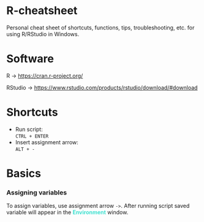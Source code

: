 # R-cheatsheet
Personal cheat sheet of shortcuts, functions, tips, troubleshooting, etc. for using R/RStudio in Windows.

# Software
R -> https://cran.r-project.org/

RStudio -> https://www.rstudio.com/products/rstudio/download/#download

# Shortcuts
- Run script:   
```CTRL + ENTER```
- Insert assignment arrow:   
```ALT + -```

# Basics
### Assigning variables
To assign variables, use assignment arrow `->`. After running script saved variable will appear in the **<span style="color:turquoise">Environment</span>** window.
